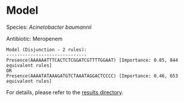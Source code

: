 
# Model

Species: *Acinetobacter baumannii*

Antibiotic: Meropenem

```
Model (Disjunction - 2 rules):
------------------------------
Presence(AAAAAATTTCACTCTCGGATCGTTTTGGAAT) [Importance: 0.85, 844 equivalent rules]
OR
Presence(AAAATATAAAGATGTCTAAATAGGACTCCCC) [Importance: 0.46, 653 equivalent rules]

```

For details, please refer to the [results directory](../../../../../results/scm_b/acinetobacter%20baumannii/meropenem/repeat_7/).

